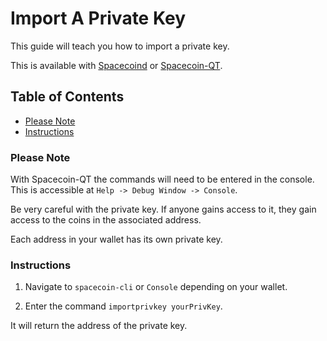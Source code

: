 # Import A Private Key

This guide will teach you how to import a private key.

This is available with [Spacecoind](https://github.com/spaceworksco/spacecoin) or [Spacecoin-QT](https://spaceworks.co/spacecoin/wallets#spacecoin-qt).

## Table of Contents

- [Please Note](#Please-Note)
- [Instructions](#Instructions)

### Please Note

With Spacecoin-QT the commands will need to be entered in the console. This is accessible at `Help -> Debug Window -> Console`.

Be very careful with the private key. If anyone gains access to it, they gain access to the coins in the associated address.

Each address in your wallet has its own private key.

### Instructions

1. Navigate to `spacecoin-cli` or `Console` depending on your wallet.

2. Enter the command `importprivkey yourPrivKey`.

It will return the address of the private key.
